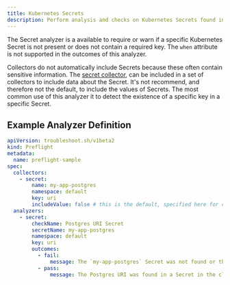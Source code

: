 ```yaml
---
title: Kubernetes Secrets
description: Perform analysis and checks on Kubernetes Secrets found in the cluster
---
```


The Secret analyzer is a available to require or warn if a specific Kubernetes Secret is not present or does not contain a required key.
The `when` attribute is not supported in the outcomes of this analyzer.

Collectors do not automatically include Secrets because these often contain sensitive information.
The [secret collector](https://troubleshoot.sh/docs/collect/secret/), can be included in a set of collectors to include data about the Secret.
It's not recommend, and therefore not the default, to include the values of Secrets.
The most common use of this analyzer it to detect the existence of a specific key in a specific Secret.

## Example Analyzer Definition

```yaml
apiVersion: troubleshoot.sh/v1beta2
kind: Preflight
metadata:
  name: preflight-sample
spec:
  collectors:
    - secret:
        name: my-app-postgres
        namespace: default
        key: uri
        includeValue: false # this is the default, specified here for clarity
  analyzers:
    - secret:
        checkName: Postgres URI Secret
        secretName: my-app-postgres
        namespace: default
        key: uri
        outcomes:
          - fail:
              message: The `my-app-postgres` Secret was not found or the `uri` key was not detected.
          - pass:
              message: The Postgres URI was found in a Secret in the cluster.
```
